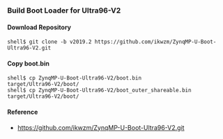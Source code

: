 ### Build Boot Loader for Ultra96-V2

#### Download Repository

```console
shell$ git clone -b v2019.2 https://github.com/ikwzm/ZynqMP-U-Boot-Ultra96-V2.git
```

#### Copy boot.bin

```
shell$ cp ZynqMP-U-Boot-Ultra96-V2/boot.bin                 target/Ultra96-V2/boot/
shell$ cp ZynqMP-U-Boot-Ultra96-V2/boot_outer_shareable.bin target/Ultra96-V2/boot/
```

#### Reference

* https://github.com/ikwzm/ZynqMP-U-Boot-Ultra96-V2.git

